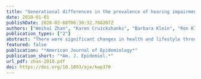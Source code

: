 ```yaml
---
title: "Generational differences in the prevalence of hearing impairment in older adults"
date: 2010-01-01
publishDate: 2020-02-08T06:30:32.768207Z
authors: ["Weihai Zhan", "Karen Cruickshanks", "Barbara Klein", "Ron Klein", "Guan-Hua Huang", "James Pankow", "Ronald Gangnon", "Theodore Tweed"]
publication_types: ["2"]
abstract: "There were significant changes in health and lifestyle throughout the 20th century which may have changed temporal patterns of hearing impairment in adults. In this study, the authors aimed to assess the effect of birth cohort on the prevalence of hearing impairment in an adult population aged 45-94 years, using data collected between 1993 and 2008 from 3 cycles of the Epidemiology of Hearing Loss Study (n = 3,753; ages 48-92 years at baseline) and a sample of participants from the Beaver Dam Offspring Study (n = 2,173; ages > or =45 years). Hearing impairment was defined as a pure-tone average of thresholds at 0.5, 1, 2, and 4 kHz greater than 25-dB HL [hearing level]. Descriptive analysis, generalized additive models, and alternating logistic regression models were used to examine the birth cohort effect. Controlling for age, with every 5-year increase in birth year, the odds of having hearing impairment were 13% lower in men (odds ratio = 0.87, 95% confidence interval: 0.83, 0.92) and 6% lower in women (odds ratio = 0.94, 95% confidence interval: 0.89, 0.98). These results suggest that 1) older adults may be retaining good hearing longer than previous generations and 2) modifiable factors contribute to hearing impairment in adults."
featured: false
publication: "*American Journal of Epidemiology*"
publication_short: "*Am. J. Epidemiol.*"
url_pdf: zhan-2010.pdf
doi: https://doi.org/10.1093/aje/kwp370 
---
```


